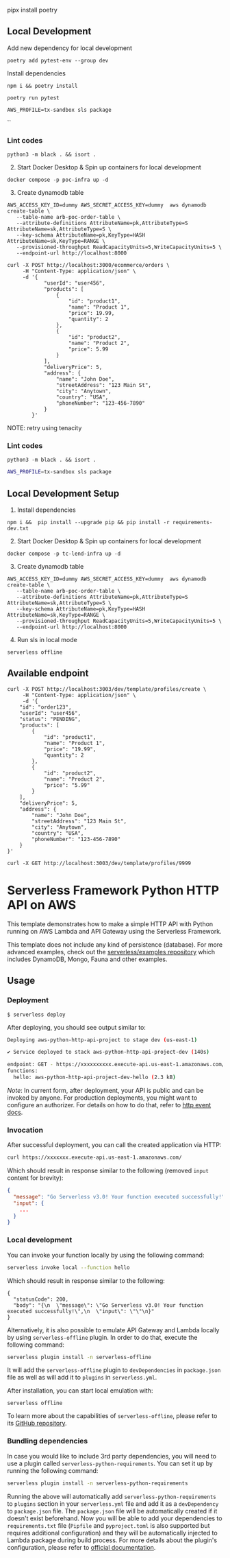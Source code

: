 pipx install poetry
## Local Development


Add new dependency for local development
```shell
poetry add pytest-env --group dev
```
Install dependencies
```shell
npm i && poetry install
```

```shell
poetry run pytest
```

```shell
AWS_PROFILE=tx-sandbox sls package
```
``
### Lint codes
```shell
python3 -m black . && isort .
```

2. Start Docker Desktop & Spin up containers for local development
```shell
docker compose -p poc-infra up -d 
```
3. Create dynamodb table
```shell
AWS_ACCESS_KEY_ID=dummy AWS_SECRET_ACCESS_KEY=dummy  aws dynamodb create-table \
   --table-name arb-poc-order-table \
   --attribute-definitions AttributeName=pk,AttributeType=S AttributeName=sk,AttributeType=S \
   --key-schema AttributeName=pk,KeyType=HASH AttributeName=sk,KeyType=RANGE \
   --provisioned-throughput ReadCapacityUnits=5,WriteCapacityUnits=5 \
   --endpoint-url http://localhost:8000
```

```shell
curl -X POST http://localhost:3000/ecommerce/orders \
     -H "Content-Type: application/json" \
     -d '{
            "userId": "user456",
            "products": [
                {
                    "id": "product1",
                    "name": "Product 1",
                    "price": 19.99,
                    "quantity": 2
                },
                {
                    "id": "product2",
                    "name": "Product 2",
                    "price": 5.99
                }
            ],
            "deliveryPrice": 5,
            "address": {
                "name": "John Doe",
                "streetAddress": "123 Main St",
                "city": "Anytown",
                "country": "USA",
                "phoneNumber": "123-456-7890"
            }
        }'
```


NOTE: retry using tenacity

### Lint codes
```shell
python3 -m black . && isort .
```

```bash
AWS_PROFILE=tx-sandbox sls package
```

## Local Development Setup

1. Install dependencies
```shell
npm i &&  pip install --upgrade pip && pip install -r requirements-dev.txt
```
2. Start Docker Desktop & Spin up containers for local development
```shell
docker compose -p tc-lend-infra up -d 
```
3. Create dynamodb table
```shell
AWS_ACCESS_KEY_ID=dummy AWS_SECRET_ACCESS_KEY=dummy  aws dynamodb create-table \
   --table-name arb-poc-order-table \
   --attribute-definitions AttributeName=pk,AttributeType=S AttributeName=sk,AttributeType=S \
   --key-schema AttributeName=pk,KeyType=HASH AttributeName=sk,KeyType=RANGE \
   --provisioned-throughput ReadCapacityUnits=5,WriteCapacityUnits=5 \
   --endpoint-url http://localhost:8000
```

4. Run sls in local mode
```shell
serverless offline
```

## Available endpoint
```shell
curl -X POST http://localhost:3003/dev/template/profiles/create \
     -H "Content-Type: application/json" \
     -d '{
    "id": "order123",
    "userId": "user456",
    "status": "PENDING",
    "products": [
        {
            "id": "product1",
            "name": "Product 1",
            "price": "19.99",
            "quantity": 2
        },
        {
            "id": "product2",
            "name": "Product 2",
            "price": "5.99"
        }
    ],
    "deliveryPrice": 5,
    "address": {
        "name": "John Doe",
        "streetAddress": "123 Main St",
        "city": "Anytown",
        "country": "USA",
        "phoneNumber": "123-456-7890"
    }
}'
```


```shell
curl -X GET http://localhost:3003/dev/template/profiles/9999
```

<!--
title: 'AWS Simple HTTP Endpoint example in Python'
description: 'This template demonstrates how to make a simple HTTP API with Python running on AWS Lambda and API Gateway using the Serverless Framework.'
layout: Doc
framework: v3
platform: AWS
language: python
authorLink: 'https://github.com/serverless'
authorName: 'Serverless, inc.'
authorAvatar: 'https://avatars1.githubusercontent.com/u/13742415?s=200&v=4'
-->

# Serverless Framework Python HTTP API on AWS

This template demonstrates how to make a simple HTTP API with Python running on AWS Lambda and API Gateway using the Serverless Framework.

This template does not include any kind of persistence (database). For more advanced examples, check out the [serverless/examples repository](https://github.com/serverless/examples/)  which includes DynamoDB, Mongo, Fauna and other examples.

## Usage

### Deployment

```
$ serverless deploy
```

After deploying, you should see output similar to:

```bash
Deploying aws-python-http-api-project to stage dev (us-east-1)

✔ Service deployed to stack aws-python-http-api-project-dev (140s)

endpoint: GET - https://xxxxxxxxxx.execute-api.us-east-1.amazonaws.com/
functions:
  hello: aws-python-http-api-project-dev-hello (2.3 kB)
```

_Note_: In current form, after deployment, your API is public and can be invoked by anyone. For production deployments, you might want to configure an authorizer. For details on how to do that, refer to [http event docs](https://www.serverless.com/framework/docs/providers/aws/events/apigateway/).

### Invocation

After successful deployment, you can call the created application via HTTP:

```bash
curl https://xxxxxxx.execute-api.us-east-1.amazonaws.com/
```

Which should result in response similar to the following (removed `input` content for brevity):

```json
{
  "message": "Go Serverless v3.0! Your function executed successfully!",
  "input": {
    ...
  }
}
```

### Local development

You can invoke your function locally by using the following command:

```bash
serverless invoke local --function hello
```

Which should result in response similar to the following:

```
{
  "statusCode": 200,
  "body": "{\n  \"message\": \"Go Serverless v3.0! Your function executed successfully!\",\n  \"input\": \"\"\n}"
}
```

Alternatively, it is also possible to emulate API Gateway and Lambda locally by using `serverless-offline` plugin. In order to do that, execute the following command:

```bash
serverless plugin install -n serverless-offline
```

It will add the `serverless-offline` plugin to `devDependencies` in `package.json` file as well as will add it to `plugins` in `serverless.yml`.

After installation, you can start local emulation with:

```
serverless offline
```

To learn more about the capabilities of `serverless-offline`, please refer to its [GitHub repository](https://github.com/dherault/serverless-offline).

### Bundling dependencies

In case you would like to include 3rd party dependencies, you will need to use a plugin called `serverless-python-requirements`. You can set it up by running the following command:

```bash
serverless plugin install -n serverless-python-requirements
```

Running the above will automatically add `serverless-python-requirements` to `plugins` section in your `serverless.yml` file and add it as a `devDependency` to `package.json` file. The `package.json` file will be automatically created if it doesn't exist beforehand. Now you will be able to add your dependencies to `requirements.txt` file (`Pipfile` and `pyproject.toml` is also supported but requires additional configuration) and they will be automatically injected to Lambda package during build process. For more details about the plugin's configuration, please refer to [official documentation](https://github.com/UnitedIncome/serverless-python-requirements).

